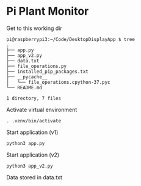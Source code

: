 # Pi Plant Monitor

Get to this working dir
```
pi@raspberrypi3:~/Code/DesktopDisplayApp $ tree
.
├── app.py
├── app_v2.py
├── data.txt
├── file_operations.py
├── installed_pip_packages.txt
├── __pycache__
│   └── file_operations.cpython-37.pyc
└── README.md

1 directory, 7 files

```
Activate virtual environment

```
. .venv/bin/activate
```

Start application (v1)
```
python3 app.py
```

Start application (v2)
```
python3 app_v2.py
```

Data stored in data.txt

